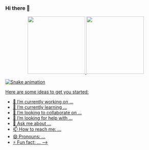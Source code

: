### Hi there 👋

<div align="center">
  <a href="https://github.com/wallison-bruno">
  <img height="180em" src="https://github-readme-stats.vercel.app/api?username=wallison-bruno&show_icons=true&theme=dark&include_all_commits=true&count_private=true"/>
  <img height="180em" src="https://github-readme-stats.vercel.app/api/top-langs/?username=wallison-bruno&layout=compact&langs_count=7&theme=dark"/>
</div>

  ![Snake animation](https://github.com/wallison-bruno/rafaballerini/blob/output/github-contribution-grid-snake.svg)

  
Here are some ideas to get you started:

- 🔭 I’m currently working on ...
- 🌱 I’m currently learning ...
- 👯 I’m looking to collaborate on ...
- 🤔 I’m looking for help with ...
- 💬 Ask me about ...
- 📫 How to reach me: ...
- 😄 Pronouns: ...
- ⚡ Fun fact: ...
-->
